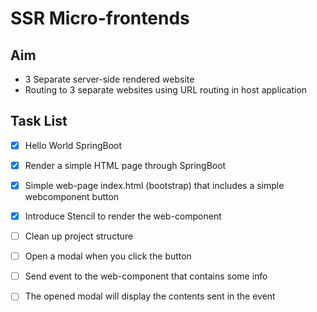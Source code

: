 # SSR Micro-frontends 

## Aim 

- 3 Separate server-side rendered website
- Routing to 3 separate websites using URL routing in host application

## Task List 
- [x] Hello World SpringBoot
- [x] Render a simple HTML page through SpringBoot 
- [x] Simple web-page index.html (bootstrap) that includes a simple webcomponent button
- [x] Introduce Stencil to render the web-component
- [ ] Clean up project structure
- [ ] Open a modal when you click the button 
- [ ] Send event to the web-component that contains some info
- [ ] The opened modal will display the contents sent in the event

